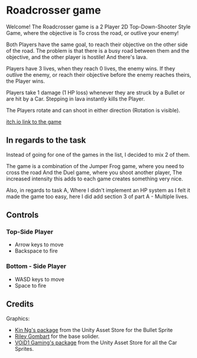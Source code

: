 # Roadcrosser game


Welcome!
The Roadcrosser game is a 2 Player 2D Top-Down-Shooter Style Game, where the objective is To cross the road, or outlive your enemy!

Both Players have the same goal, to reach their objective on the other side of the road. The problem is that there is a busy road between them and the objective, and the other player is hostile! And there's lava.

Players have 3 lives, when they reach 0 lives, the enemy wins. If they outlive the enemy, or reach their objective before the enemy reaches theirs, the Player wins.

Players take 1 damage (1 HP loss) whenever they are struck by a Bullet or are hit by a Car. Stepping in lava instantly kills the Player.

The Players rotate and can shoot in either direction (Rotation is visible).



[itch.io link to the game](https://ronkol.itch.io/roadcrosser)

## In regards to the task
Instead of going for one of the games in the list, I decided to mix 2 of them.

The game is a combination of the Jumper Frog game, where you need to cross the road And the Duel game, where you shoot another player, The increased intensity this adds to each game creates something very nice.

Also, in regards to task A, Where I didn't implement an HP system as I felt it made the game too easy, here I did add section 3 of part A - Multiple lives.


## Controls
### Top-Side Player
* Arrow keys to move
* Backspace to fire

### Bottom - Side Player
* WASD keys to move
* Space to fire




## Credits

Graphics:

* [ Kin Ng's package](https://assetstore.unity.com/packages/2d/characters/dragon-warrior-free-93896) from the Unity Asset Store for the Bullet Sprite
* [Riley Gombart](https://opengameart.org/content/animated-top-down-survivor-player) for the base solider.
* [VOiD1 Gaming's package](https://assetstore.unity.com/packages/2d/pixel-cars-178447) from the Unity Asset Store for all the Car Sprites.
